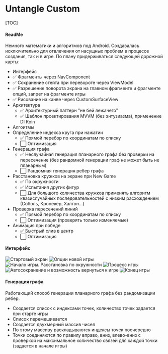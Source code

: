 # Untangle Custom

[TOC]

#### ReadMe

Немного математики и алгоритмов под Android. Создавалась исключительно для отвлечения от насущных проблем в процессе создания, так и в игре. По плану придерживаться следующей дорожной карты:
- Интерфейс
 - ✅ Фрагменты через NavComponent
 - ✅ Сохранение стейта при перевороте через ViewModel
 - ✅ Разрешение поворота экрана на главном фрагменте и фрагменте опций, запрет на фрагменте игры
 - ✅ Рисование на канве через CustomSurfaceView
- Архитектура
  - ✅ Архитектурный паттерн "не бей лежачего"
  - ✅ Шаблон проектирования MVVM (без энтузиазма), применение DI Koin
- Алгоитмы
 - Определение индекса круга при нажатии
   - ✅ Прямой перебор по координатам по списку
   - ⬜️ Оптимизация
 - Генерация графа
   - ✅ Неслучайная генерация планарного графа без проверки на пересечение (без рандомной генерации граф не может быть не планарным)
   - ⬜️ Рандомная генерация ребер графа
 - Расстановка кружков на экране при New Game
   - ✅ По окружности
   - ✅ Испытания других фигур
   - ⬜️ Для большого количества кружков применять алгоритм квазислучайных последовательностей с низким расхождением (Соболь, Кронекер, Халтон...)
 - Проверка пересечений линий
   - ✅ Прямой перебор по координатам по списку
   - ⬜️ Оптимизация (проверять только изменяемые)
 - Анимация при победе
   - ✅ Быстрый слив в центр
   - ⬜️ Оптимизация

#### Интерфейс
![Стартовый экран](img/Screen1.jpg)
![Опции новой игры](img/Screen2.jpg)
![Начало игры. Расстановка по окружности](img/Screen3.jpg)
![Процесс игры](img/Screen4.jpg)
![Автосохранение и возможность вернуться к игре](img/Screen5.jpg)
![Конец игры](img/Screen6.jpg)

#### Генерация графа
Работающий способ генерации планарного графа без рандомизации ребер.
 - Создается список с индексами точек, количество точек задается при старте игры
 - Список перемешивается
 - Создается двухмерный массив чисел
 - По этому массиву раскладываются индексы точек поочередно
 - Точки соединяются по правилу вправо, вниз, влево-вниз с проверкой на максимальное количество связей для каждой точки (задается в начале игры)